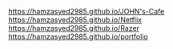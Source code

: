https://hamzasyed2985.github.io/JOHN's-Cafe <br>
https://hamzasyed2985.github.io/Netflix <br>
https://hamzasyed2985.github.io/Razer <br>
https://hamzasyed2985.github.io/portfolio
